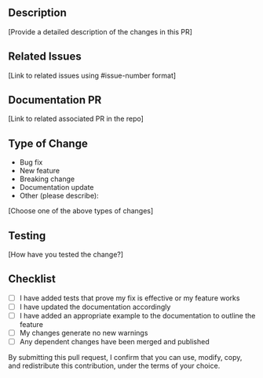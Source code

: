 ## Description
[Provide a detailed description of the changes in this PR]

## Related Issues
[Link to related issues using #issue-number format]

## Documentation PR
[Link to related associated PR in the repo]

## Type of Change
- Bug fix
- New feature
- Breaking change
- Documentation update
- Other (please describe):

[Choose one of the above types of changes]

## Testing
[How have you tested the change?]

## Checklist
- [ ] I have added tests that prove my fix is effective or my feature works
- [ ] I have updated the documentation accordingly
- [ ] I have added an appropriate example to the documentation to outline the feature
- [ ] My changes generate no new warnings
- [ ] Any dependent changes have been merged and published

By submitting this pull request, I confirm that you can use, modify, copy, and redistribute this contribution, under the terms of your choice.
